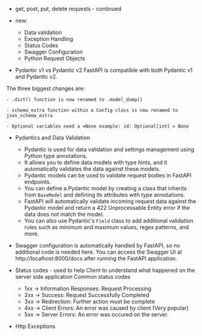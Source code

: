 - get, post, put, delete requests - continued
- new: 
    - Data validation
    - Exception Handling
    - Status Codes
    - Swagger Configuration
    - Python Request Objects

- Pydantic v1 vs Pydantic v2
FastAPI is compatible with both Pydantic v1 and Pydantic v2.

The three biggest changes are:

    - .dict() function is now renamed to .model_dump()

    - schema_extra function within a Config class is now renamed to json_schema_extra

    - Optional variables need a =None example: id: Optional[int] = None

- Pydantics and Data Validation 
    - Pydantic is used for data validation and settings management using Python type annotations.
    - It allows you to define data models with type hints, and it automatically validates the data against these models.
    - Pydantic models can be used to validate request bodies in FastAPI endpoints.
    - You can define a Pydantic model by creating a class that inherits from `BaseModel` and defining its attributes with type annotations.
    - FastAPI will automatically validate incoming request data against the Pydantic model and return a 422 Unprocessable Entity error if the data does not match the model.
    - You can also use Pydantic's `Field` class to add additional validation rules
  such as minimum and maximum values, regex patterns, and more.

- Swagger configuration is automatically handled by FastAPI, so no additional code is needed here.
You can access the Swagger UI at http://localhost:8000/docs after running the FastAPI application.

- Status codes - used to help Client to understand what happened on the server side application
Common status codes 
    - 1xx -> Information Responses: Request Processing
    - 2xx -> Success: Request Successfully Completed
    - 3xx -> Redirection: Further action must be complete
    - 4xx -> Client Errors: An error was caused by client (Very popular)
    - 5xx -> Server Errors: An error was occured on the server.

- Http Exceptions

